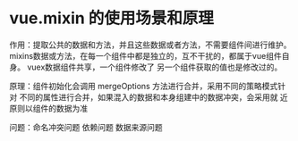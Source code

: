 
# vue.mixin 的使用场景和原理

  作用：提取公共的数据和方法，并且这些数据或者方法，不需要组件间进行维护。
       mixins数据或方法，在每一个组件中都是独立的，互不干扰的，都属于vue组件自身。
       vuex数据组件共享，一个组件修改了 另一个组件获取的值也是修改过的。

  原理：组件初始化会调用 mergeOptions 方法进行合并，采用不同的策略模式针对
        不同的属性进行合并，如果混入的数据和本身组建中的数据冲突，会采用就
        近原则以组件的数据为准

  问题：命名冲突问题 依赖问题 数据来源问题             